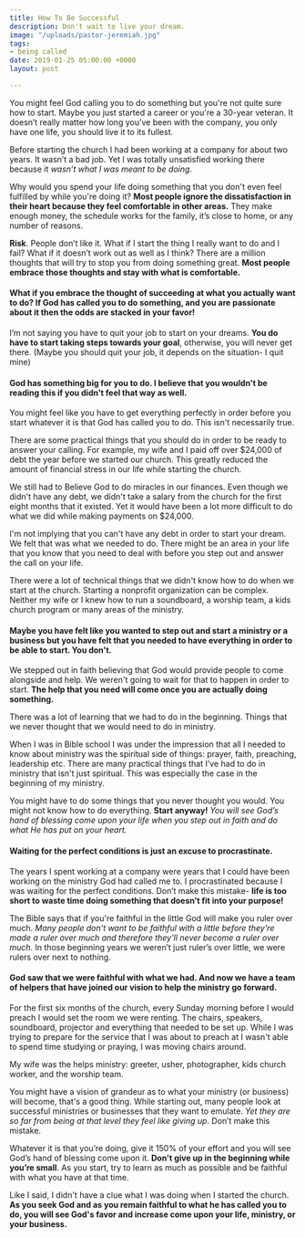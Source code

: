 ```yaml
---
title: How To Be Successful
description: Don't wait to live your dream.
image: "/uploads/pastor-jeremiah.jpg"
tags:
- being called
date: 2019-01-25 05:00:00 +0000
layout: post

---
```

You might feel God calling you to do something but you're not quite sure how to start. Maybe you just started a career or you're a 30-year veteran. It doesn’t really matter how long you’ve been with the company, you only have one life, you should live it to its fullest.

Before starting the church I had been working at a company for about two years. It wasn’t a bad job. Yet I was totally unsatisfied working there because it _wasn’t what I was meant to be doing_.

Why would you spend your life doing something that you don't even feel fulfilled by while you're doing it? **Most people ignore the dissatisfaction in their heart because they feel comfortable in other areas.** They make enough money, the schedule works for the family, it’s close to home, or any number of reasons.

**Risk**. People don’t like it. What if I start the thing I really want to do and I fail? What if it doesn’t work out as well as I think? There are a million thoughts that will try to stop you from doing something great. **Most people embrace those thoughts and stay with what is comfortable.**

#### What if you embrace the thought of succeeding at what you actually want to do? If God has called you to do something, and you are passionate about it then the odds are stacked in your favor!

I’m not saying you have to quit your job to start on your dreams. **You do have to start taking steps towards your goal**, otherwise, you will never get there. (Maybe you should quit your job, it depends on the situation- I quit mine)

#### God has something big for you to do. I believe that you wouldn't be reading this if you didn't feel that way as well.

You might feel like you have to get everything perfectly in order before you start whatever it is that God has called you to do. This isn't necessarily true.

There are some practical things that you should do in order to be ready to answer your calling. For example, my wife and I paid off over $24,000 of debt the year before we started our church. This greatly reduced the amount of financial stress in our life while starting the church.

We still had to Believe God to do miracles in our finances. Even though we didn't have any debt, we didn't take a salary from the church for the first eight months that it existed. Yet it would have been a lot more difficult to do what we did while making payments on $24,000.

I'm not implying that you can't have any debt in order to start your dream. We felt that was what we needed to do. There might be an area in your life that you know that you need to deal with before you step out and answer the call on your life.

There were a lot of technical things that we didn't know how to do when we start at the church. Starting a nonprofit organization can be complex. Neither my wife or I knew how to run a soundboard, a worship team, a kids church program or many areas of the ministry.

#### Maybe you have felt like you wanted to step out and start a ministry or a business but you have felt that you needed to have everything in order to be able to start. You don't.

We stepped out in faith believing that God would provide people to come alongside and help. We weren't going to wait for that to happen in order to start. **The help that you need will come once you are actually doing something.**

There was a lot of learning that we had to do in the beginning. Things that we never thought that we would need to do in ministry.

When I was in Bible school I was under the impression that all I needed to know about ministry was the spiritual side of things: prayer, faith, preaching, leadership etc. There are many practical things that I’ve had to do in ministry that isn't just spiritual. This was especially the case in the beginning of my ministry.

You might have to do some things that you never thought you would. You might not know how to do everything. **Start anyway!** _You will see God’s hand of blessing come upon your life when you step out in faith and do what He has put on your heart._

#### Waiting for the perfect conditions is just an excuse to procrastinate.

The years I spent working at a company were years that I could have been working on the ministry God had called me to. I procrastinated because I was waiting for the perfect conditions. Don’t make this mistake- **life is too short to waste time doing something that doesn’t fit into your purpose!**

The Bible says that if you're faithful in the little God will make you ruler over much. _Many people don't want to be faithful with a little before they're made a ruler over much and therefore they'll never become a ruler over much_. In those beginning years we weren’t just ruler’s over little, we were rulers over next to nothing.

#### God saw that we were faithful with what we had. And now we have a team of helpers that have joined our vision to help the ministry go forward.

For the first six months of the church, every Sunday morning before I would preach I would set the room we were renting. The chairs, speakers, soundboard, projector and everything that needed to be set up. While I was trying to prepare for the service that I was about to preach at I wasn't able to spend time studying or praying, I was moving chairs around.

My wife was the helps ministry: greeter, usher, photographer, kids church worker, and the worship team.

You might have a vision of grandeur as to what your ministry (or business) will become, that's a good thing. While starting out, many people look at successful ministries or businesses that they want to emulate. _Yet they are so far from being at that level they feel like giving up_. Don’t make this mistake.

Whatever it is that you’re doing, give it 150% of your effort and you will see God’s hand of blessing come upon it. **Don't give up in the beginning while you’re small**. As you start, try to learn as much as possible and be faithful with what you have at that time.

Like I said, I didn't have a clue what I was doing when I started the church. **As you seek God and as you remain faithful to what he has called you to do, you will see God's favor and increase come upon your life, ministry, or your business.**